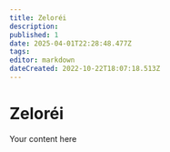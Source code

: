 ```yaml
---
title: Zeloréi
description: 
published: 1
date: 2025-04-01T22:28:48.477Z
tags: 
editor: markdown
dateCreated: 2022-10-22T18:07:18.513Z
---
```


# Zeloréi
Your content here
